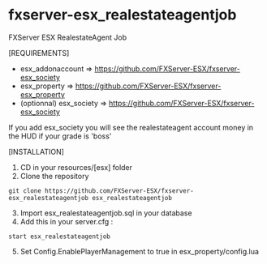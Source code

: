 # fxserver-esx_realestateagentjob
FXServer ESX RealestateAgent Job

[REQUIREMENTS]

- esx_addonaccount => https://github.com/FXServer-ESX/fxserver-esx_society
- esx_property => https://github.com/FXServer-ESX/fxserver-esx_property
- (optionnal) esx_society => https://github.com/FXServer-ESX/fxserver-esx_society

If you add esx_society you will see the realestateagent account money in the HUD if your grade is 'boss'

[INSTALLATION]

1) CD in your resources/[esx] folder
2) Clone the repository
```
git clone https://github.com/FXServer-ESX/fxserver-esx_realestateagentjob esx_realestateagentjob
```
3) Import esx_realestateagentjob.sql in your database
4) Add this in your server.cfg :

```
start esx_realestateagentjob
```
5) Set Config.EnablePlayerManagement to true in esx_property/config.lua
